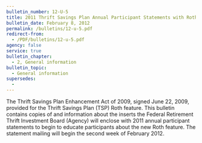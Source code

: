 ```yaml
---
bulletin_number: 12-U-5
title: 2011 Thrift Savings Plan Annual Participant Statements with Roth Introductory Information Enclosed
bulletin_date: February 8, 2012
permalink: /bulletins/12-u-5.pdf
redirect-from:
  - /PDF/bulletins/12-u-5.pdf
agency: false
service: true
bulletin_chapter:
  - 2, General information
bulletin_topic:
  - General information
supersedes:
  -
---
```


The Thrift Savings Plan Enhancement Act of 2009, signed June 22, 2009, provided for the Thrift Savings Plan (TSP) Roth feature. This bulletin contains copies of and information about the inserts the Federal Retirement Thrift Investment Board (Agency) will enclose with 2011 annual participant statements to begin to educate participants about the new Roth feature. The statement mailing will begin the second week of February 2012. 
